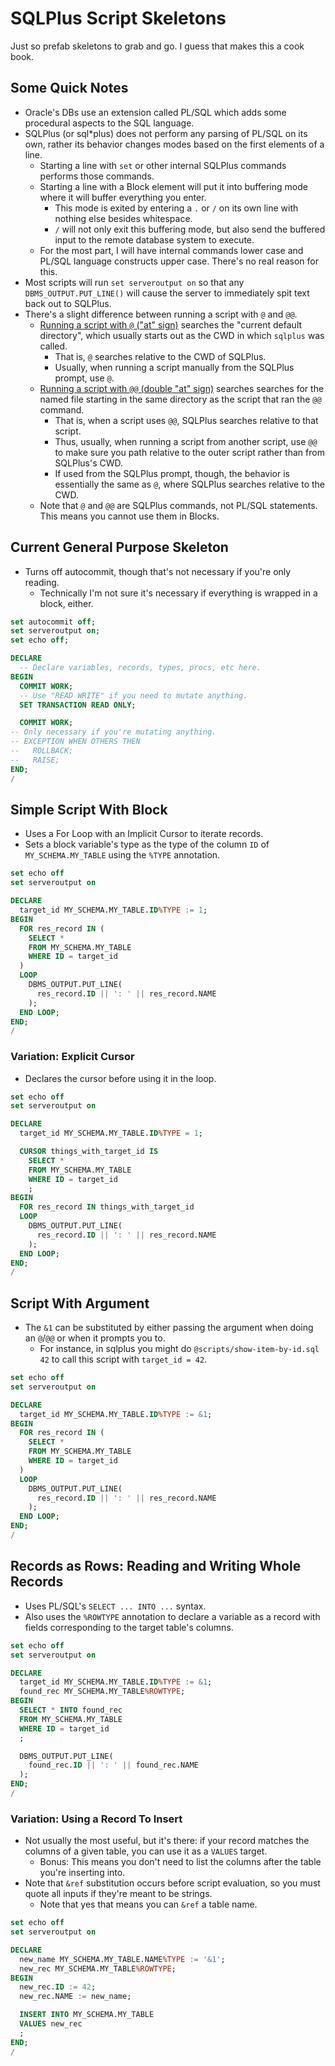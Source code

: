 SQLPlus Script Skeletons
========

Just so prefab skeletons to grab and go.  I guess that makes this a cook book.



## Some Quick Notes

- Oracle's DBs use an extension called PL/SQL which adds some procedural aspects to the SQL language.
- SQLPlus (or sql*plus) does not perform any parsing of PL/SQL on its own, rather its behavior changes modes based on the first elements of a line.
    - Starting a line with `set` or other internal SQLPlus commands performs those commands.
    - Starting a line with a Block element will put it into buffering mode where it will buffer everything you enter.
        - This mode is exited by entering a `.` or `/` on its own line with nothing else besides whitespace.
        - `/` will not only exit this buffering mode, but also send the buffered input to the remote database system to execute.
    - For the most part, I will have internal commands lower case and PL/SQL language constructs upper case.  There's no real reason for this.
- Most scripts will run `set serveroutput on` so that any `DBMS_OUTPUT.PUT_LINE()` will cause the server to immediately spit text back out to SQLPlus.
- There's a slight difference between running a script with `@` and `@@`.
    - [Running a script with `@` ("at" sign)](https://docs.oracle.com/cd/B28359_01/server.111/b31189/ch12002.htm) searches the "current default directory", which usually starts out as the CWD in which `sqlplus` was called.
        - That is, `@` searches relative to the CWD of SQLPlus.
        - Usually, when running a script manually from the SQLPlus prompt, use `@`.
    - [Running a script with `@@` (double "at" sign)](https://docs.oracle.com/cd/B28359_01/server.111/b31189/ch12003.htm) searches searches for the named file starting in the same directory as the script that ran the `@@` command.
        - That is, when a script uses `@@`, SQLPlus searches relative to that script.
        - Thus, usually, when running a script from another script, use `@@` to make sure you path relative to the outer script rather than from SQLPlus's CWD.
        - If used from the SQLPlus prompt, though, the behavior is essentially the same as `@`, where SQLPlus searches relative to the CWD.
    - Note that `@` and `@@` are SQLPlus commands, not PL/SQL statements.  This means you cannot use them in Blocks.



## Current General Purpose Skeleton

- Turns off autocommit, though that's not necessary if you're only reading.
    - Technically I'm not sure it's necessary if everything is wrapped in a block, either.

```sql
set autocommit off;
set serveroutput on;
set echo off;

DECLARE
  -- Declare variables, records, types, procs, etc here.
BEGIN
  COMMIT WORK;
  -- Use "READ WRITE" if you need to mutate anything.
  SET TRANSACTION READ ONLY;

  COMMIT WORK;
-- Only necessary if you're mutating anything.
-- EXCEPTION WHEN OTHERS THEN
--   ROLLBACK;
--   RAISE;
END;
/
```



## Simple Script With Block

- Uses a For Loop with an Implicit Cursor to iterate records.
- Sets a block variable's type as the type of the column `ID` of `MY_SCHEMA.MY_TABLE` using the `%TYPE` annotation.

```sql
set echo off
set serveroutput on

DECLARE
  target_id MY_SCHEMA.MY_TABLE.ID%TYPE := 1;
BEGIN
  FOR res_record IN (
    SELECT *
    FROM MY_SCHEMA.MY_TABLE
    WHERE ID = target_id
  )
  LOOP
    DBMS_OUTPUT.PUT_LINE(
      res_record.ID || ': ' || res_record.NAME
    );
  END LOOP;
END;
/
```


### Variation: Explicit Cursor

- Declares the cursor before using it in the loop.

```sql
set echo off
set serveroutput on

DECLARE
  target_id MY_SCHEMA.MY_TABLE.ID%TYPE = 1;

  CURSOR things_with_target_id IS
    SELECT *
    FROM MY_SCHEMA.MY_TABLE
    WHERE ID = target_id
    ;
BEGIN
  FOR res_record IN things_with_target_id
  LOOP
    DBMS_OUTPUT.PUT_LINE(
      res_record.ID || ': ' || res_record.NAME
    );
  END LOOP;
END;
/
```



## Script With Argument

- The `&1` can be substituted by either passing the argument when doing an `@`/`@@` or when it prompts you to.
    - For instance, in sqlplus you might do `@scripts/show-item-by-id.sql 42` to call this script with `target_id = 42`.

```sql
set echo off
set serveroutput on

DECLARE
  target_id MY_SCHEMA.MY_TABLE.ID%TYPE := &1;
BEGIN
  FOR res_record IN (
    SELECT *
    FROM MY_SCHEMA.MY_TABLE
    WHERE ID = target_id
  )
  LOOP
    DBMS_OUTPUT.PUT_LINE(
      res_record.ID || ': ' || res_record.NAME
    );
  END LOOP;
END;
/
```



## Records as Rows: Reading and Writing Whole Records

- Uses PL/SQL's `SELECT ... INTO ...` syntax.
- Also uses the `%ROWTYPE` annotation to declare a variable as a record with fields corresponding to the target table's columns.

```sql
set echo off
set serveroutput on

DECLARE
  target_id MY_SCHEMA.MY_TABLE.ID%TYPE := &1;
  found_rec MY_SCHEMA.MY_TABLE%ROWTYPE;
BEGIN
  SELECT * INTO found_rec
  FROM MY_SCHEMA.MY_TABLE
  WHERE ID = target_id
  ;

  DBMS_OUTPUT.PUT_LINE(
    found_rec.ID || ': ' || found_rec.NAME
  );
END;
/
```


### Variation: Using a Record To Insert

- Not usually the most useful, but it's there: if your record matches the columns of a given table, you can use it as a `VALUES` target.
    - Bonus: This means you don't need to list the columns after the table you're inserting into.
- Note that `&ref` substitution occurs before script evaluation, so you must quote all inputs if they're meant to be strings.
    - Note that yes that means you can `&ref` a table name.

```sql
set echo off
set serveroutput on

DECLARE
  new_name MY_SCHEMA.MY_TABLE.NAME%TYPE := '&1';
  new_rec MY_SCHEMA.MY_TABLE%ROWTYPE;
BEGIN
  new_rec.ID := 42;
  new_rec.NAME := new_name;

  INSERT INTO MY_SCHEMA.MY_TABLE
  VALUES new_rec
  ;
END;
/
```
